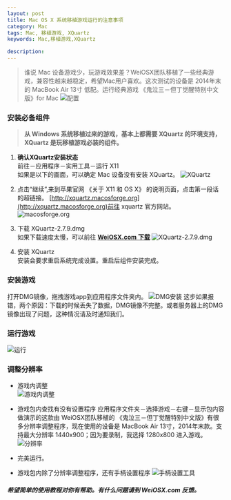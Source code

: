 ```yaml
---
layout: post
title: Mac OS X 系统移植游戏运行的注意事项
category: Mac
tags: Mac, 移植游戏, XQuartz
keywords: Mac,移植游戏,XQuartz

description: 
---
```

> 谁说 Mac 设备游戏少，玩游戏效果差？WeiOSX团队移植了一些经典游戏，兼容性越来越稳定，希望Mac用户喜欢。这次测试的设备是 2014年末的 MacBook Air 13寸 低配。运行经典游戏 《鬼泣三－但丁觉醒特别中文版》for Mac
> ![配置](http://7xi7a2.com1.z0.glb.clouddn.com/%E5%B1%8F%E5%B9%95%E5%BF%AB%E7%85%A7%202016-05-06%20%E4%B8%8B%E5%8D%885.07.26.jpg)


### 安装必备组件

>**从 Windows 系统移植过来的游戏，基本上都需要 XQuartz 的环境支持，XQuartz 是玩移植游戏必装的组件。**

1. **确认XQuartz安装状态**    
前往－应用程序－实用工具－运行 X11  
如果是以下的画面，可以确定 Mac 设备没有安装 XQuartz。
![XQuartz](http://7xi7a2.com1.z0.glb.clouddn.com/%E5%B1%8F%E5%B9%95%E5%BF%AB%E7%85%A7%202016-05-06%20%E4%B8%8B%E5%8D%884.14.08111.jpg)
2. 点击“继续”,来到苹果官网 《关于 X11 和 OS X》 的说明页面，点击第一段话的超链接。 [http://xquartz.macosforge.org](http://xquartz.macosforge.org)前往 xquartz 官方网站。
![macosforge.org](http://7xi7a2.com1.z0.glb.clouddn.com/%E5%B1%8F%E5%B9%95%E5%BF%AB%E7%85%A7%202016-05-06%20%E4%B8%8B%E5%8D%884.27.14111.jpg)

3. 下载 XQuartz-2.7.9.dmg  
 如果下载速度太慢，可以前往 **[WeiOSX.com 下载](http://www.weiosx.com/show-75-8640-1.html)**
![XQuartz-2.7.9.dmg](http://7xi7a2.com1.z0.glb.clouddn.com/%E5%B1%8F%E5%B9%95%E5%BF%AB%E7%85%A7%202016-05-06%20%E4%B8%8B%E5%8D%884.20.48111.jpg)

4. 安装 XQuartz  
安装会要求重启系统完成设置。重启后组件安装完成。


### 安装游戏

打开DMG镜像，拖拽游戏app到应用程序文件夹内。
![DMG安装](http://7xi7a2.com1.z0.glb.clouddn.com/DMG.gif)
这步如果报错，两个原因：下载的时候丢失了数据，DMG镜像不完整。或者服务器上的DMG镜像出现了问题，这种情况请及时通知我们。

### 运行游戏

![运行](http://7xi7a2.com1.z0.glb.clouddn.com/%E5%B1%8F%E5%B9%95%E5%BF%AB%E7%85%A7%202016-05-06%20%E4%B8%8B%E5%8D%885.04.55.png)

### 调整分辨率
* 游戏内调整  
![游戏内调整](http://7xi7a2.com1.z0.glb.clouddn.com/%E5%B1%8F%E5%B9%95%E5%BF%AB%E7%85%A7%202016-05-06%20%E4%B8%8B%E5%8D%885.08.55.png)

* 游戏包内查找有没有设置程序
应用程序文件夹－选择游戏－右键－显示包内容
做演示的这款由 WeiOSX团队移植的 《鬼泣三－但丁觉醒特别中文版》有很多分辨率调整程序，现在使用的设备是 MacBook Air 13寸，2014年末款。支持最大分辨率 1440x900；因为要录制，我选择 1280x800 进入游戏。  
![分辨率](http://7xi7a2.com1.z0.glb.clouddn.com/%E5%88%86%E8%BE%A8%E7%8E%87.gif)

* 完美运行。

* 游戏包内除了分辨率调整程序，还有手柄设置程序
![手柄设置工具](http://7xi7a2.com1.z0.glb.clouddn.com/%E5%B1%8F%E5%B9%95%E5%BF%AB%E7%85%A7%202016-05-06%20%E4%B8%8B%E5%8D%885.29.30.png)

##### 希望简单的使用教程对你有帮助。有什么问题请到 WeiOSX.com 反馈。